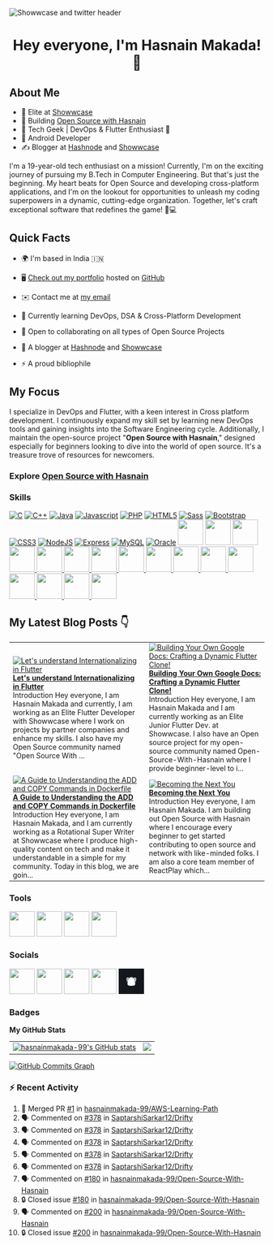 ![Showwcase and twitter header](https://user-images.githubusercontent.com/82728823/201467777-24996a21-ac61-4b7e-a726-85b7f8d67aa9.png)

<h1 align="center">Hey everyone, I'm Hasnain Makada! 👋</center> </h1>

## About Me

- 🚀 Elite at [Showwcase](https://showwcase.com)
- 🔧 Building [Open Source with Hasnain](https://github.com/hasnainmakada-99/Open-Source-With-Hasnain)
- 👾 Tech Geek | DevOps & Flutter Enthusiast 💙
- 📱 Android Developer
- ✍️ Blogger at [Hashnode](https://hasnainm.hashnode.dev) and [Showwcase](https://showwcase.com/hasnainmakada-99)

I'm a 19-year-old tech enthusiast on a mission! Currently, I'm on the exciting journey of pursuing my B.Tech in Computer Engineering. But that's just the beginning. My heart beats for Open Source and developing cross-platform applications, and I'm on the lookout for opportunities to unleash my coding superpowers in a dynamic, cutting-edge organization. Together, let's craft exceptional software that redefines the game! 🚀💻

## Quick Facts

- 🌍 I'm based in India 🇮🇳

- 🖥️ [Check out my portfolio](https://hasnainmakada-99.github.io) hosted on [GitHub](http://github.com)

- ✉️ Contact me at [my email](mailto:hasnainmakada@gmail.com)

- 📝 Currently learning DevOps, DSA & Cross-Platform Development

- 👐 Open to collaborating on all types of Open Source Projects

- 📝 A blogger at [Hashnode](http://hasnainm.hashnode.dev) and [Showwcase](http://showwcase.com/hasnainmakada-99)

- ⚡ A proud bibliophile

## My Focus

I specialize in DevOps and Flutter, with a keen interest in Cross platform development. I continuously expand my skill set by learning new DevOps tools and gaining insights into the Software Engineering cycle. Additionally, I maintain the open-source project "**Open Source with Hasnain**," designed especially for beginners looking to dive into the world of open source. It's a treasure trove of resources for newcomers.

### Explore [Open Source with Hasnain](https://github.com/hasnainmakada-99/Open-Source-With-Hasnain)

### Skills

<p align="left">
<a href="https://docs.microsoft.com/en-us/cpp/?view=msvc-170" target="_blank" rel="noreferrer"><img src="https://raw.githubusercontent.com/danielcranney/readme-generator/main/public/icons/skills/c-colored.svg" width="50" height="50" alt="C" /></a>
<a href="https://docs.microsoft.com/en-us/cpp/?view=msvc-170" target="_blank" rel="noreferrer"><img src="https://raw.githubusercontent.com/danielcranney/readme-generator/main/public/icons/skills/cplusplus-colored.svg" width="50" height="50" alt="C++" /></a>
<a href="https://www.oracle.com/java/" target="_blank" rel="noreferrer"><img src="https://raw.githubusercontent.com/danielcranney/readme-generator/main/public/icons/skills/java-colored.svg" width="50" height="50" alt="Java" /></a>
<a href="https://developer.mozilla.org/en-US/docs/Web/JavaScript" target="_blank" rel="noreferrer"><img src="https://raw.githubusercontent.com/danielcranney/readme-generator/main/public/icons/skills/javascript-colored.svg" width="50" height="50" alt="Javascript" /></a>
<a href="https://www.php.net/" target="_blank" rel="noreferrer"><img src="https://raw.githubusercontent.com/danielcranney/readme-generator/main/public/icons/skills/php-colored.svg" width="50" height="50" alt="PHP" /></a>
<a href="https://developer.mozilla.org/en-US/docs/Glossary/HTML5" target="_blank" rel="noreferrer"><img src="https://raw.githubusercontent.com/danielcranney/readme-generator/main/public/icons/skills/html5-colored.svg" width="50" height="50" alt="HTML5" /></a>
<a href="https://sass-lang.com/" target="_blank" rel="noreferrer"><img src="https://raw.githubusercontent.com/danielcranney/readme-generator/main/public/icons/skills/sass-colored.svg" width="50" height="50" alt="Sass" /></a>
<a href="https://getbootstrap.com/" target="_blank" rel="noreferrer"><img src="https://raw.githubusercontent.com/danielcranney/readme-generator/main/public/icons/skills/bootstrap-colored.svg" width="50" height="50" alt="Bootstrap" /></a>
<a href="https://www.w3.org/TR/CSS/#css" target="_blank" rel="noreferrer"><img src="https://raw.githubusercontent.com/danielcranney/readme-generator/main/public/icons/skills/css3-colored.svg" width="50" height="50" alt="CSS3" /></a>
<a href="https://nodejs.org/en/" target="_blank" rel="noreferrer"><img src="https://raw.githubusercontent.com/danielcranney/readme-generator/main/public/icons/skills/nodejs-colored.svg" width="50" height="50" alt="NodeJS" /></a>
<a href="https://expressjs.com/" target="_blank" rel="noreferrer"><img src="https://raw.githubusercontent.com/danielcranney/readme-generator/main/public/icons/skills/express-colored.svg" width="50" height="50" alt="Express" /></a>
<a href="https://www.mysql.com/" target="_blank" rel="noreferrer"><img src="https://raw.githubusercontent.com/danielcranney/readme-generator/main/public/icons/skills/mysql-colored.svg" width="50" height="50" alt="MySQL" /></a>
<a href="https://www.oracle.com/uk/index.html" target="_blank" rel="noreferrer"><img src="https://raw.githubusercontent.com/danielcranney/readme-generator/main/public/icons/skills/oracle-colored.svg" width="50" height="50" alt="Oracle" /></a>
<a href="https://wordpress.com" target="_blank"> <img src="https://cdn.jsdelivr.net/gh/devicons/devicon/icons/wordpress/wordpress-original.svg" width="50" height="50"/></a>
<a href="https://android.com" target="_blank"> <img src="https://cdn.jsdelivr.net/gh/devicons/devicon/icons/android/android-plain-wordmark.svg" width="50" height="50"/></a>
<a href="https://git-scm.com/">
<img src="https://cdn.jsdelivr.net/gh/devicons/devicon/icons/git/git-plain-wordmark.svg" width="50" height="50"/>
</a>
<a href="https://flutter.dev/?gclsrc=ds&gclsrc=ds">
<img src="https://cdn.jsdelivr.net/gh/devicons/devicon/icons/flutter/flutter-original.svg" width="50" height="50"/>
</a>
<a href="https://dart.dev/">
<img src="https://cdn.jsdelivr.net/gh/devicons/devicon/icons/dart/dart-original.svg" width="50" height="50"/>
</a>
<a href="https://www.docker.com/">
<img src="https://cdn.jsdelivr.net/gh/devicons/devicon/icons/docker/docker-original.svg" width="50" height="50"/>
</a>
<a href="https://kubernetes.io/">
<img src="https://cdn.jsdelivr.net/gh/devicons/devicon/icons/kubernetes/kubernetes-plain.svg" width="50" height="50"/>
</a>
<a href="https://firebase.google.com/"><img width= "50" height = "50" src="https://cdn.jsdelivr.net/gh/devicons/devicon/icons/firebase/firebase-plain.svg" />
</a>
<a href="https://socket.io/">
<img width="50" height="50" src="https://cdn.jsdelivr.net/gh/devicons/devicon/icons/socketio/socketio-original.svg" />
</a>
<a href="https://www.mongodb.com/"><img src="https://cdn.jsdelivr.net/gh/devicons/devicon/icons/mongodb/mongodb-original-wordmark.svg" width=50 height="50"/>
</a>
<a href="https://www.python.org/">
<img src="https://cdn.jsdelivr.net/gh/devicons/devicon/icons/python/python-original-wordmark.svg" width="50" height="50" />      
</a>
<a href="https://reactnative.dev/">
<img src="https://cdn.jsdelivr.net/gh/devicons/devicon/icons/react/react-original-wordmark.svg" width="50" height="50" />
</a>
<a href="https://go.dev/">
<img src="https://cdn.jsdelivr.net/gh/devicons/devicon/icons/go/go-original-wordmark.svg" width="50" height="50" />         
</a>
<a href="https://azure.microsoft.com/en-in">
<img src="https://cdn.jsdelivr.net/gh/devicons/devicon/icons/azure/azure-original.svg"  width="50" height="50"/>          
</a>
<a href="https://www.jenkins.io/">
<img src="https://cdn.jsdelivr.net/gh/devicons/devicon/icons/jenkins/jenkins-original.svg" width="50" height="50"/>       
</a>
<a href="https://www.travis-ci.com/">
<img src="https://cdn.jsdelivr.net/gh/devicons/devicon/icons/travis/travis-plain-wordmark.svg" width="50" height="50"/>         
</a>
</p>

## My Latest Blog Posts 👇

<!-- HASHNODE_BLOG:START -->
<table><tr><td><a href="https://hasnainm.hashnode.dev//lets-understand-internationalizing-in-flutter" title="Let's understand Internationalizing in Flutter"><img src="https://cdn.hashnode.com/res/hashnode/image/upload/v1697088790267/a0b139c6-e085-4457-89b7-7260101215ac.png" alt="Let's understand Internationalizing in Flutter"   /></a>
<a href="https://hasnainm.hashnode.dev//lets-understand-internationalizing-in-flutter" title="Let's understand Internationalizing in Flutter"><strong>Let's understand Internationalizing in Flutter</strong></a>
<br/> Introduction
Hey everyone, I am Hasnain Makada and currently, I am working as an Elite Flutter Developer with Showwcase where I work on projects by partner companies and enhance my skills. I also have my Open Source community named "Open Source With ...</td><td><a href="https://hasnainm.hashnode.dev//building-your-own-google-docs-crafting-a-dynamic-flutter-clone" title="Building Your Own Google Docs: Crafting a Dynamic Flutter Clone!"><img src="https://cdn.hashnode.com/res/hashnode/image/upload/v1691076553111/03c1c1a4-0f69-4c38-a154-78e5c2c3eef0.png" alt="Building Your Own Google Docs: Crafting a Dynamic Flutter Clone!"   /></a>
<a href="https://hasnainm.hashnode.dev//building-your-own-google-docs-crafting-a-dynamic-flutter-clone" title="Building Your Own Google Docs: Crafting a Dynamic Flutter Clone!"><strong>Building Your Own Google Docs: Crafting a Dynamic Flutter Clone!</strong></a>
<br/> Introduction
Hey everyone, I am Hasnain Makada and I am currently working as an Elite Junior Flutter Dev. at Showwcase. I also have an Open source project for my open-source community named Open-Source-With-Hasnain where I provide beginner-level to i...</td></tr><tr><td><a href="https://hasnainm.hashnode.dev//a-guide-to-understanding-the-add-and-copy-commands-in-dockerfile" title="A Guide to Understanding the ADD and COPY Commands in Dockerfile"><img src="https://cdn.hashnode.com/res/hashnode/image/upload/v1690624991397/2830cc7f-9aaf-41ab-8ab9-bf9cc3866af9.png" alt="A Guide to Understanding the ADD and COPY Commands in Dockerfile"   /></a>
<a href="https://hasnainm.hashnode.dev//a-guide-to-understanding-the-add-and-copy-commands-in-dockerfile" title="A Guide to Understanding the ADD and COPY Commands in Dockerfile"><strong>A Guide to Understanding the ADD and COPY Commands in Dockerfile</strong></a>
<br/> Introduction
Hey everyone, I am Hasnain Makada, and I am currently working as a Rotational Super Writer at Showwcase where I produce high-quality content on tech and make it understandable in a simple for my community. Today in this blog, we are goin...</td><td><a href="https://hasnainm.hashnode.dev//becoming-the-next-you" title="Becoming the Next You"><img src="https://cdn.hashnode.com/res/hashnode/image/upload/v1690624665841/237eac92-a8fb-4b34-a460-65946dc8f33a.png" alt="Becoming the Next You"   /></a>
<a href="https://hasnainm.hashnode.dev//becoming-the-next-you" title="Becoming the Next You"><strong>Becoming the Next You</strong></a>
<br/> Introduction
Hey everyone, I am Hasnain Makada. I am building out Open Source with Hasnain where I encourage every beginner to get started contributing to open source and network with like-minded folks. I am also a core team member of ReactPlay which...</td></tr></table>
<!-- HASHNODE_BLOG:END -->

### Tools

<p align="left">
<a href="https://code.visualstudio.com/"><img src="https://cdn.jsdelivr.net/gh/devicons/devicon/icons/vscode/vscode-original.svg" width="50" height="50"/></a>
<a href="https://www.canva.com/"><img src="https://cdn.jsdelivr.net/gh/devicons/devicon/icons/canva/canva-original.svg" width="50" height="50"/></a>
<a href="https://www.jetbrains.com/idea/"><img src="https://cdn.jsdelivr.net/gh/devicons/devicon/icons/intellij/intellij-plain.svg" width="50" height="50"/></a>
<a href="https://www.notion.so"><img src="https://upload.wikimedia.org/wikipedia/commons/4/45/Notion_app_logo.png?20200221181224" width="50" height="50"/></a>
</p>

### Socials

<p align="left"> 
<a href="https://www.github.com/hasnainmakada-99" target="_blank" rel="noreferrer"><img src="https://raw.githubusercontent.com/danielcranney/readme-generator/main/public/icons/socials/github.svg" width="50" height="50" /></a> 
<a href="https://www.twitter.com/Hasnain_Makada" target="_blank" rel="noreferrer"><img src="https://raw.githubusercontent.com/danielcranney/readme-generator/main/public/icons/socials/twitter.svg" width="50" height="50" /></a>
<a href="https://hasnainm.hashnode.dev" target="_blank" rel="noreferrer"><img src="https://raw.githubusercontent.com/danielcranney/readme-generator/main/public/icons/socials/hashnode.svg" width="50" height="50" /></a> 
<a href="https://www.linkedin.com/in/hasnain-makada-5b47271aa/" target="_blank" rel="noreferrer"><img src="https://raw.githubusercontent.com/danielcranney/readme-generator/main/public/icons/socials/linkedin.svg" width="50" height="50" /></a>
<a href="https://showwcase.com/hasnainmakada-99"><img src="Showwcase.jpg" width="50" height="50"></a>
</p>

### Badges

<b>My GitHub Stats</b>

<table>
  <tr>
    <td valign="top">
      <a href="http://www.github.com/hasnainmakada-99"><img src="https://github-readme-stats.vercel.app/api?username=hasnainmakada-99&show_icons=true&hide=&count_private=true&title_color=0891b2&text_color=ffffff&icon_color=0891b2&bg_color=1c1917&hide_border=true&show_icons=true" alt="hasnainmakada-99's GitHub stats" /></a>
    </td>
    <td valign="top">  
      <a href="http://www.github.com/hasnainmakada-99"><img src="https://github-readme-streak-stats.herokuapp.com/?user=hasnainmakada-99&stroke=ffffff&background=1c1917&ring=0891b2&fire=0891b2&currStreakNum=ffffff&currStreakLabel=0891b2&sideNums=ffffff&sideLabels=ffffff&dates=ffffff&hide_border=true" /></a>
    </td>
  </tr>
</table>

<a href="http://www.github.com/hasnainmakada-99"><img src="https://github-readme-activity-graph.vercel.app/graph?username=hasnainmakada-99&theme=react-dark" alt="GitHub Commits Graph" /></a>

### :zap: Recent Activity

<!--START_SECTION:activity-->

1. 🎉 Merged PR [#1](https://github.com/hasnainmakada-99/AWS-Learning-Path/pull/1) in [hasnainmakada-99/AWS-Learning-Path](https://github.com/hasnainmakada-99/AWS-Learning-Path)
2. 🗣 Commented on [#378](https://github.com/SaptarshiSarkar12/Drifty/pull/378#issuecomment-1905771294) in [SaptarshiSarkar12/Drifty](https://github.com/SaptarshiSarkar12/Drifty)
3. 🗣 Commented on [#378](https://github.com/SaptarshiSarkar12/Drifty/pull/378#issuecomment-1903683827) in [SaptarshiSarkar12/Drifty](https://github.com/SaptarshiSarkar12/Drifty)
4. 🗣 Commented on [#378](https://github.com/SaptarshiSarkar12/Drifty/pull/378#issuecomment-1890360482) in [SaptarshiSarkar12/Drifty](https://github.com/SaptarshiSarkar12/Drifty)
5. 🗣 Commented on [#378](https://github.com/SaptarshiSarkar12/Drifty/pull/378#issuecomment-1878148731) in [SaptarshiSarkar12/Drifty](https://github.com/SaptarshiSarkar12/Drifty)
6. 🗣 Commented on [#378](https://github.com/SaptarshiSarkar12/Drifty/pull/378#issuecomment-1878147094) in [SaptarshiSarkar12/Drifty](https://github.com/SaptarshiSarkar12/Drifty)
7. 🗣 Commented on [#180](https://github.com/hasnainmakada-99/Open-Source-With-Hasnain/issues/180#issuecomment-1873171698) in [hasnainmakada-99/Open-Source-With-Hasnain](https://github.com/hasnainmakada-99/Open-Source-With-Hasnain)
8. 🔒 Closed issue [#180](https://github.com/hasnainmakada-99/Open-Source-With-Hasnain/issues/180) in [hasnainmakada-99/Open-Source-With-Hasnain](https://github.com/hasnainmakada-99/Open-Source-With-Hasnain)
9. 🗣 Commented on [#200](https://github.com/hasnainmakada-99/Open-Source-With-Hasnain/issues/200#issuecomment-1873171567) in [hasnainmakada-99/Open-Source-With-Hasnain](https://github.com/hasnainmakada-99/Open-Source-With-Hasnain)
10. 🔒 Closed issue [#200](https://github.com/hasnainmakada-99/Open-Source-With-Hasnain/issues/200) in [hasnainmakada-99/Open-Source-With-Hasnain](https://github.com/hasnainmakada-99/Open-Source-With-Hasnain)
<!--END_SECTION:activity-->
